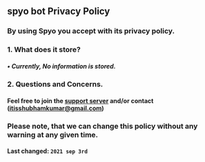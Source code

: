 ## spyo bot Privacy Policy

### By using Spyo you accept with its privacy policy. 

### 1. What does it store?
##### • Currently, No information is stored.


### 2. Questions and Concerns.
#### Feel free to join the [support server](https://discord.com/invite/DPKPA9u) and/or contact (itisshubhamkumar@gmail.com)

### Please note, that we can change this policy without any warning at any given time.
#### **Last changed:** `2021 sep 3rd`
